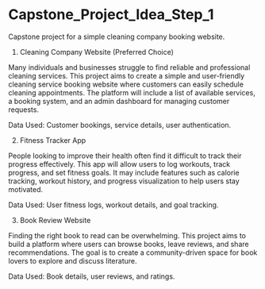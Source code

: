 # Capstone_Project_Idea_Step_1
Capstone project for a simple cleaning company booking website.


1. Cleaning Company Website (Preferred Choice)

Many individuals and businesses struggle to find reliable and professional cleaning services. This project aims to create a simple and user-friendly cleaning service booking website where customers can easily schedule cleaning appointments. The platform will include a list of available services, a booking system, and an admin dashboard for managing customer requests.

Data Used: Customer bookings, service details, user authentication.

2. Fitness Tracker App

People looking to improve their health often find it difficult to track their progress effectively. This app will allow users to log workouts, track progress, and set fitness goals. It may include features such as calorie tracking, workout history, and progress visualization to help users stay motivated.

Data Used: User fitness logs, workout details, and goal tracking.

3. Book Review Website

Finding the right book to read can be overwhelming. This project aims to build a platform where users can browse books, leave reviews, and share recommendations. The goal is to create a community-driven space for book lovers to explore and discuss literature.

Data Used: Book details, user reviews, and ratings.
